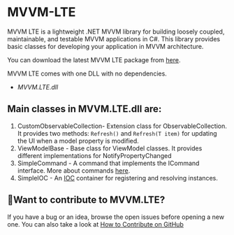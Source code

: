# MVVM-LTE
MVVM LTE is a lightweight .NET MVVM library for building loosely coupled, maintainable, and testable MVVM applications in C#. This library provides basic classes for developing your application in MVVM architecture.

You can download the latest MVVM LTE package from [here](https://www.nuget.org/packages/MVVM.LTE/ "MVVM LTE download").

MVVM LTE comes with one DLL with no dependencies.

 - *MVVM.LTE.dll*
 
## Main classes in MVVM.LTE.dll are:

1.  CustomObservableCollection- Extension class for ObservableCollection. It provides two methods: `Refresh()`  and `Refresh(T item)` for updating the UI when a model property is modified.
2.  ViewModelBase - Base class for ViewModel classes. It provides different implementations for NotifyPropertyChanged
3.  SimpleCommand - A command that implements the ICommand interface. More about commands  [here](https://docs.microsoft.com/en-us/dotnet/api/system.windows.input.icommand?view=net-5.0 "ICommand Interface").
4.  SimpleIOC - An  [IOC](http://en.wikipedia.org/wiki/Inversion_of_control "Inversion of Control")  container for registering and resolving instances.

## 👋Want to contribute to MVVM.LTE?

If you have a bug or an idea, browse the open issues before opening a new one. You can also take a look at [How to Contribute on GitHub](https://www.dataschool.io/how-to-contribute-on-github/ "How to contribute on GitHub")

